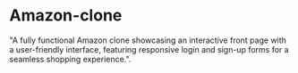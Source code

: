 # Amazon-clone
"A fully functional Amazon clone showcasing an interactive front page with a user-friendly interface, featuring responsive login and sign-up forms for a seamless shopping experience.".
